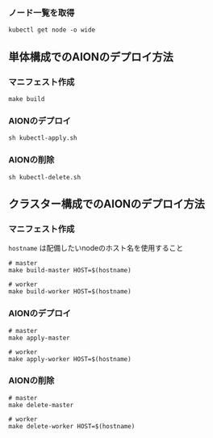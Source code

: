 ### ノード一覧を取得
```shell
kubectl get node -o wide
```

## 単体構成でのAIONのデプロイ方法
### マニフェスト作成
```shell
make build
```

### AIONのデプロイ
```shell
sh kubectl-apply.sh
```

### AIONの削除
```shell
sh kubectl-delete.sh
```

## クラスター構成でのAIONのデプロイ方法
### マニフェスト作成

`hostname` は配備したいnodeのホスト名を使用すること
```shell
# master
make build-master HOST=$(hostname)

# worker
make build-worker HOST=$(hostname)
```

### AIONのデプロイ
```shell
# master
make apply-master

# worker
make apply-worker HOST=$(hostname)
```

### AIONの削除
```shell
# master
make delete-master

# worker
make delete-worker HOST=$(hostname)
```

